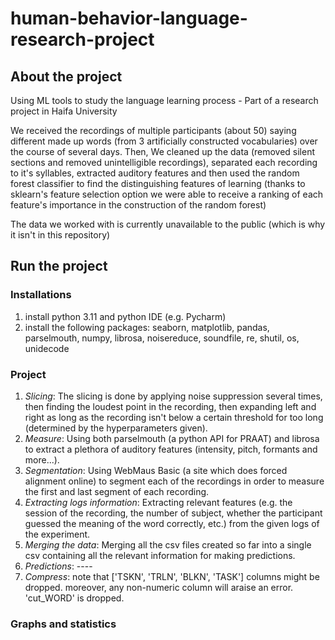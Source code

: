 # human-behavior-language-research-project
## About the project
Using ML tools to study the language learning process - Part of a research project in Haifa University

We received the recordings of multiple participants (about 50) saying different made up words (from 3 artificially constructed vocabularies) over the course of several days. Then, We cleaned up the data (removed silent sections and removed unintelligible recordings), separated each recording to it's syllables, extracted auditory features and then used the random forest classifier to find the distinguishing features of learning (thanks to sklearn's feature selection option we were able to receive a ranking of each feature's importance in the construction of the random forest)

The data we worked with is currently unavailable to the public (which is why it isn't in this repository)


## Run the project
### Installations
1. install python 3.11 and python IDE (e.g. Pycharm)
2. install the following packages: seaborn, matplotlib, pandas, parselmouth, numpy, librosa, noisereduce, soundfile, re, shutil, os, unidecode

### Project
1. *Slicing*: The slicing is done by applying noise suppression several times, then finding the loudest point
     in the recording, then expanding left and right as long as the recording isn't below a certain threshold
     for too long (determined by the hyperparameters given).
2. *Measure*: Using both parselmouth (a python API for PRAAT) and librosa to extract a plethora of auditory features (intensity, pitch, formants and more...).
3. *Segmentation*: Using WebMaus Basic (a site which does forced alignment online) to segment each of the recordings in order to measure the first and last segment of each recording.
4. *Extracting logs information*: Extracting relevant features (e.g. the session of the recording, the number of subject, whether the participant guessed the meaning of the word correctly, etc.) from the given logs of the experiment.
5. *Merging the data*: Merging all the csv files created so far into a single csv containing all the relevant information for making predictions.
6. *Predictions*: ----
8. *Compress*: note that ['TSKN', 'TRLN', 'BLKN', 'TASK'] columns might be dropped. moreover, any non-numeric column will araise an error. 'cut_WORD' is dropped.

### Graphs and statistics
